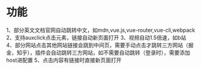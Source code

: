 # 功能
1、部分英文文档官网自动跳转中文，如mdn,vue.js,vue-router,vue-cli,webpack
2、支持auxclick点击元素，链接自动新页面打开
3、视频自动1.5倍速，如b站
4、部分网站点击其他网站链接会跳到中间页，需要手动点击才跳转三方网站（掘金，知乎），插件会自动跳转三方网站，如不需要自动跳转（登录时），需要添加host进配置
5、点击内容有链接时直接新页面打开